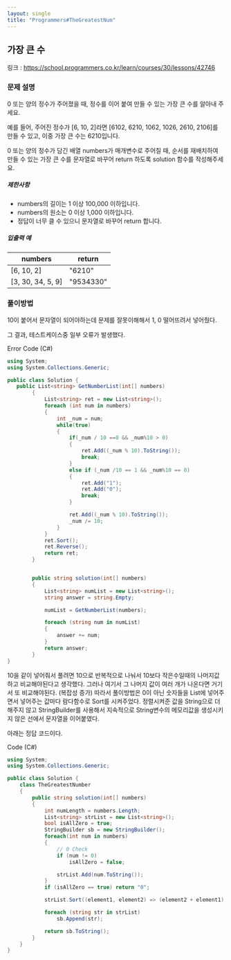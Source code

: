 ```yaml
---
layout: single
title: "Programmers#TheGreatestNum"
---
```


## 가장 큰 수

링크 : https://school.programmers.co.kr/learn/courses/30/lessons/42746



### **문제 설명**

0 또는 양의 정수가 주어졌을 때, 정수를 이어 붙여 만들 수 있는 가장 큰 수를 알아내 주세요.

예를 들어, 주어진 정수가 [6, 10, 2]라면 [6102, 6210, 1062, 1026, 2610, 2106]를 만들 수 있고, 이중 가장 큰 수는 6210입니다.

0 또는 양의 정수가 담긴 배열 numbers가 매개변수로 주어질 때, 순서를 재배치하여 만들 수 있는 가장 큰 수를 문자열로 바꾸어 return 하도록 solution 함수를 작성해주세요.

##### **제한사항**

- numbers의 길이는 1 이상 100,000 이하입니다.
- numbers의 원소는 0 이상 1,000 이하입니다.
- 정답이 너무 클 수 있으니 문자열로 바꾸어 return 합니다.


##### 입출력 예

| numbers           | return    |
| ----------------- | --------- |
| [6, 10, 2]        | "6210"    |
| [3, 30, 34, 5, 9] | "9534330" |





### 풀이방법

10이 붙어서 문자열이 되어야하는데 문제를 잘못이해해서  1, 0 떨어뜨려서 넣어줬다.

그 결과,  테스트케이스중 일부 오류가 발생했다.



Error Code (C#)

```c#
using System;
using System.Collections.Generic;

public class Solution {
   public List<string> GetNumberList(int[] numbers)
        {
            List<string> ret = new List<string>();
            foreach (int num in numbers)
            {
                int _num = num;
                while(true)
                {
                    if(_num / 10 ==0 && _num%10 > 0)
                    {
                        ret.Add((_num % 10).ToString());
                        break;
                    }
                    else if (_num /10 == 1 && _num%10 == 0)
                    {
                        ret.Add("1");
                        ret.Add("0");
                        break;
                    }

                    ret.Add((_num % 10).ToString());
                    _num /= 10;
                }
            }
            ret.Sort();
            ret.Reverse();
            return ret;
        }


        public string solution(int[] numbers)
        {
            List<string> numList = new List<string>();
            string answer = string.Empty;

            numList = GetNumberList(numbers);

            foreach (string num in numList)
            {
                answer += num;
            }
            return answer;
        }
}
```





10을 같이 넣어줘서 풀려면 10으로 반복적으로 나눠서 10보다 작은수일때의 나머지값하고 비교해야된다고 생각했다. 그러나 여기서 그 나머지 값이 여러 개가 나온다면 거기서 또 비교해야된다. (복잡성 증가)
따라서 풀이방법은 0이 아닌 숫자들을 List에 넣어주면서 넣어주는 값마다 람다함수로 Sort를 시켜주었다.  정렬시켜준 값을 String으로 더해주지 않고 StringBuilder를 사용해서 지속적으로 String변수의 메모리값을 생성시키지 않은 선에서 문자열을 이어붙였다.

아래는 정답 코드이다.



Code (C#)

```c#
using System;
using System.Collections.Generic;

public class Solution {
    class TheGreatestNumber
    {        
        public string solution(int[] numbers)
        {            
            int numLength = numbers.Length;
            List<string> strList = new List<string>();
            bool isAllZero = true;
            StringBuilder sb = new StringBuilder();
            foreach(int num in numbers)
            {
                // 0 Check
                if (num != 0)
                    isAllZero = false;

                strList.Add(num.ToString());
            }
            if (isAllZero == true) return "0";

            strList.Sort((element1, element2) => (element2 + element1).CompareTo(element1 + element2));

            foreach (string str in strList)
                sb.Append(str);

            return sb.ToString();
        }
    }
}
```

